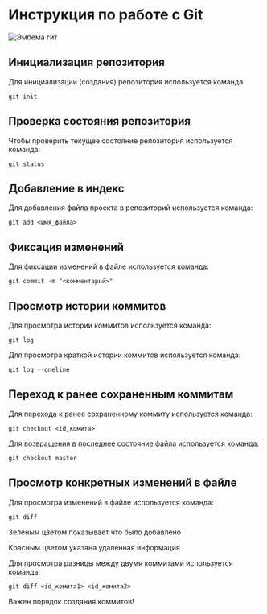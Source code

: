 # **Инструкция по работе с Git**

![Эмбема гит](github-logo.png)

## Инициализация репозитория

Для инициализации (создания) репозитория используется команда:

    git init

## Проверка состояния репозитория

Чтобы проверить текущее состояние репозитория используется команда:

    git status

## Добавление в индекс
Для добавления файла проекта в репозиторий используется команда:

    git add <имя_файла> 

## Фиксация изменений

Для фиксации изменений в файле используется команда:

    git commit -m "<комментарий>"

## Просмотр истории коммитов

Для просмотра истории коммитов используется команда:

    git log

Для просмотра краткой истории коммитов используется команда:

    git log --oneline

## Переход к ранее сохраненным коммитам 

Для перехода к ранее сохраненному коммиту используется команда:

    git checkout <id_комита>

Для возвращения в последнее состояние файла используется команда:

    git checkout master

## Просмотр конкретных изменений в файле 

Для просмотра изменений в файле используется команда:

    git diff

Зеленым цветом показывает что было добавлено

Красным цветом указана удаленная информация 

Для просмотра разницы между двумя коммитами используется команда:

    git diff <id_комита1> <id_комита2>

Важен порядок создания коммитов!    